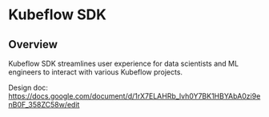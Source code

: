 # Kubeflow SDK

## Overview

Kubeflow SDK streamlines user experience for data scientists and ML engineers to interact with
various Kubeflow projects.

Design doc: https://docs.google.com/document/d/1rX7ELAHRb_lvh0Y7BK1HBYAbA0zi9enB0F_358ZC58w/edit
